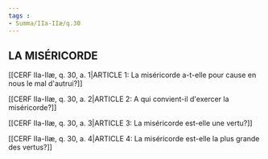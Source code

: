 ```yaml
---
tags : 
- Summa/IIa-IIæ/q.30
---
```


## LA MISÉRICORDE

[[CERF IIa-IIæ, q. 30, a. 1|ARTICLE 1: La miséricorde a-t-elle pour cause en nous le mal d'autrui?]]

[[CERF IIa-IIæ, q. 30, a. 2|ARTICLE 2: A qui convient-il d'exercer la miséricorde?]]

[[CERF IIa-IIæ, q. 30, a. 3|ARTICLE 3: La miséricorde est-elle une vertu?]]

[[CERF IIa-IIæ, q. 30, a. 4|ARTICLE 4: La miséricorde est-elle la plus grande des vertus?]]

